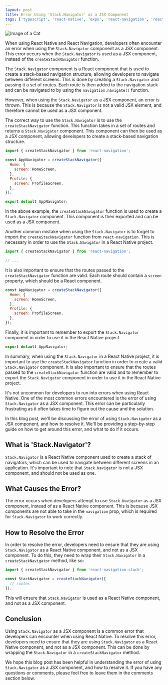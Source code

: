 ```yaml
---
layout: post
title: Error Using 'Stack.Navigator' as a JSX Component
tags: ['typescript', 'react-native', 'expo', 'react-navigation', 'react-navigation-v6']
---
```


![Image of a Cat](http://source.unsplash.com/1600x900/?cat)

When using React Native and React Navigation, developers often encounter an error when using the `Stack.Navigator` component as a JSX component. This error occurs when the `Stack.Navigator` is used as a JSX component, instead of the `createStackNavigator` function.

The `Stack.Navigator` component is a React component that is used to create a stack-based navigation structure, allowing developers to navigate between different screens. This is done by creating a `Stack.Navigator` and passing it a set of routes. Each route is then added to the navigation stack and can be navigated to by using the `navigation.navigate()` function.

However, when using the `Stack.Navigator` as a JSX component, an error is thrown. This is because the `Stack.Navigator` is not a valid JSX element, and therefore cannot be used as a JSX component.

The correct way to use the `Stack.Navigator` is to use the `createStackNavigator` function. This function takes in a set of routes and returns a `Stack.Navigator` component. This component can then be used as a JSX component, allowing developers to create a stack-based navigation structure.

```javascript
import { createStackNavigator } from 'react-navigation';

const AppNavigator = createStackNavigator({
  Home: {
    screen: HomeScreen,
  },
  Profile: {
    screen: ProfileScreen,
  },
});

export default AppNavigator;
```

In the above example, the `createStackNavigator` function is used to create a `Stack.Navigator` component. This component is then exported and can be used as a JSX component.

Another common mistake when using the `Stack.Navigator` is to forget to import the `createStackNavigator` function from `react-navigation`. This is necessary in order to use the `Stack.Navigator` in a React Native project.

```javascript
import { createStackNavigator } from 'react-navigation';

// ...
```

It is also important to ensure that the routes passed to the `createStackNavigator` function are valid. Each route should contain a `screen` property, which should be a React component.

```javascript
const AppNavigator = createStackNavigator({
  Home: {
    screen: HomeScreen,
  },
  Profile: {
    screen: ProfileScreen,
  },
});
```

Finally, it is important to remember to export the `Stack.Navigator` component in order to use it in the React Native project.

```javascript
export default AppNavigator;
```

In summary, when using the `Stack.Navigator` in a React Native project, it is important to use the `createStackNavigator` function in order to create a valid `Stack.Navigator` component. It is also important to ensure that the routes passed to the `createStackNavigator` function are valid and to remember to export the `Stack.Navigator` component in order to use it in the React Native project.

It's not uncommon for developers to run into errors when using React Native. One of the most common errors encountered is the error of using `Stack.Navigator` as a JSX component. This error can be particularly frustrating as it often takes time to figure out the cause and the solution. 

In this blog post, we'll be discussing the error of using `Stack.Navigator` as a JSX component, and how to resolve it. We'll be providing a step-by-step guide on how to get around this error, and what to do if it occurs. 

## What is 'Stack.Navigator'?

`Stack.Navigator` is a React Native component used to create a stack of navigators, which can be used to navigate between different screens in an application. It's important to note that `Stack.Navigator` is not a JSX component, and should not be used as one. 

## What Causes the Error?

The error occurs when developers attempt to use `Stack.Navigator` as a JSX component, instead of as a React Native component. This is because JSX components are not able to take in the `navigation` prop, which is required for `Stack.Navigator` to work correctly. 

## How to Resolve the Error

In order to resolve the error, developers need to ensure that they are using `Stack.Navigator` as a React Native component, and not as a JSX component. To do this, they need to wrap their `Stack.Navigator` in a `createStackNavigator` method, like so: 

```javascript
import { createStackNavigator } from 'react-navigation-stack';

const StackNavigator = createStackNavigator({
  // routes
});
```

This will ensure that `Stack.Navigator` is used as a React Native component, and not as a JSX component.

## Conclusion

Using `Stack.Navigator` as a JSX component is a common error that developers can encounter when using React Native. To resolve this error, developers need to ensure that they are using `Stack.Navigator` as a React Native component, and not as a JSX component. This can be done by wrapping the `Stack.Navigator` in a `createStackNavigator` method. 

We hope this blog post has been helpful in understanding the error of using `Stack.Navigator` as a JSX component, and how to resolve it. If you have any questions or comments, please feel free to leave them in the comments section below.